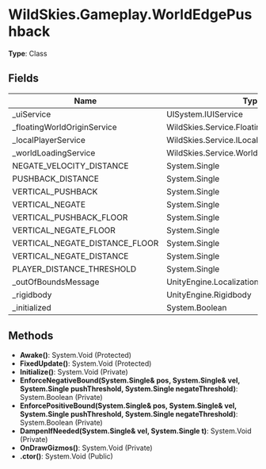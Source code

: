 ﻿# WildSkies.Gameplay.WorldEdgePushback

**Type**: Class

## Fields

| Name | Type | Access |
|------|------|--------|
| _uiService | UISystem.IUIService | Private |
| _floatingWorldOriginService | WildSkies.Service.FloatingWorldOriginService | Private |
| _localPlayerService | WildSkies.Service.ILocalPlayerService | Private |
| _worldLoadingService | WildSkies.Service.WorldLoadingService | Private |
| NEGATE_VELOCITY_DISTANCE | System.Single | Public |
| PUSHBACK_DISTANCE | System.Single | Public |
| VERTICAL_PUSHBACK | System.Single | Public |
| VERTICAL_NEGATE | System.Single | Private |
| VERTICAL_PUSHBACK_FLOOR | System.Single | Public |
| VERTICAL_NEGATE_FLOOR | System.Single | Private |
| VERTICAL_NEGATE_DISTANCE_FLOOR | System.Single | Private |
| VERTICAL_NEGATE_DISTANCE | System.Single | Public |
| PLAYER_DISTANCE_THRESHOLD | System.Single | Private |
| _outOfBoundsMessage | UnityEngine.Localization.LocalizedString | Private |
| _rigidbody | UnityEngine.Rigidbody | Private |
| _initialized | System.Boolean | Private |

## Methods

- **Awake()**: System.Void (Protected)
- **FixedUpdate()**: System.Void (Protected)
- **Initialize()**: System.Void (Private)
- **EnforceNegativeBound(System.Single& pos, System.Single& vel, System.Single pushThreshold, System.Single negateThreshold)**: System.Boolean (Private)
- **EnforcePositiveBound(System.Single& pos, System.Single& vel, System.Single pushThreshold, System.Single negateThreshold)**: System.Boolean (Private)
- **DampenIfNeeded(System.Single& vel, System.Single t)**: System.Void (Private)
- **OnDrawGizmos()**: System.Void (Private)
- **.ctor()**: System.Void (Public)

